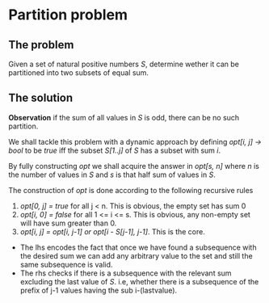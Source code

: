 # Partition problem

## The problem

Given a set of natural positive numbers _S_, determine wether it can be partitioned into two subsets of equal sum.

## The solution

__Observation__ if the sum of all values in _S_ is odd, there can be no such partition.

We shall tackle this problem with a dynamic approach by defining _opt[i, j] -> bool_ to be _true_ iff the subset _S[1..j]_ of _S_ has a subset with sum _i_.

By fully constructing _opt_ we shall acquire the answer in _opt[s, n]_ where _n_ is the number of values in _S_ and _s_ is that half sum of values in _S_.

The construction of _opt_ is done according to the following recursive rules

1. _opt[0, j]  = true_ for all j < n. This is obvious, the empty set has sum 0
2. _opt[i, 0] = false_ for all 1 <= i <= s. This is obvious, any non-empty set will have sum greater than 0.
3. _opt[i, j] = opt[i, j-1] or opt[i - S[j-1], j-1]_. This is the core.
  - The lhs encodes the fact that once we have found a subsequence with the desired sum we can add any arbitrary value to the set and still the same subsequence is valid.
  - The rhs checks if there is a subsequence with the relevant sum excluding the last value of _S_. i.e, whether there is a subsequence of the prefix of j-1 values having the sub i-(lastvalue).


